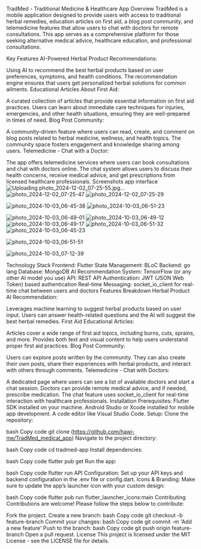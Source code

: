 TradMed - Traditional Medicine & Healthcare App
Overview
TradMed is a mobile application designed to provide users with access to traditional herbal remedies, education articles on first aid, a blog post community, and telemedicine features that allow users to chat with doctors for remote consultations. This app serves as a comprehensive platform for those seeking alternative medical advice, healthcare education, and professional consultations.

Key Features
AI-Powered Herbal Product Recommendations:

Using AI to recommend the best herbal products based on user preferences, symptoms, and health conditions. The recommendation engine ensures that users get personalized herbal solutions for common ailments.
Educational Articles About First Aid:

A curated collection of articles that provide essential information on first aid practices. Users can learn about immediate care techniques for injuries, emergencies, and other health situations, ensuring they are well-prepared in times of need.
Blog Post Community:

A community-driven feature where users can read, create, and comment on blog posts related to herbal medicine, wellness, and health topics. The community space fosters engagement and knowledge sharing among users.
Telemedicine - Chat with a Doctor:

The app offers telemedicine services where users can book consultations and chat with doctors online. The chat system allows users to discuss their health concerns, receive medical advice, and get prescriptions from licensed healthcare professionals.
Screenshots
app interface 
![Uploading photo_2024-12-02_07-25-55.jpg…]()
![photo_2024-12-02_07-25-47](https://github.com/user-attachments/assets/7422316a-f73c-42e7-965d-b1a6671551c0)
![photo_2024-12-02_07-25-29](https://github.com/user-attachments/assets/5890282a-497f-4e4c-a290-dd7ee17bc1d2)


![photo_2024-10-03_06-45-38](https://github.com/user-attachments/assets/dfcd13f5-8676-42fa-b6e1-be4affbb952d)
![photo_2024-10-03_06-51-23](https://github.com/user-attachments/assets/b78f16ca-45d2-466e-98e3-c724e80161ee)

![photo_2024-10-03_06-49-01](https://github.com/user-attachments/assets/dd309673-8aa0-4a9d-b4ed-8a6f75a035ee)
![photo_2024-10-03_06-49-12](https://github.com/user-attachments/assets/8e26c365-5e99-44a7-b41c-cb19fd7ba16e)
![photo_2024-10-03_06-49-17](https://github.com/user-attachments/assets/b7cb9cc2-3be7-4c0c-9f06-71dbfab6d369)
![photo_2024-10-03_06-51-32](https://github.com/user-attachments/assets/c3d83853-cd26-4b62-a05a-0fa30e6d0c62)
![photo_2024-10-03_06-45-23](https://github.com/user-attachments/assets/0f951664-f877-4d7a-9fa5-b4d17faeec80)

![photo_2024-10-03_06-51-51](https://github.com/user-attachments/assets/78bec3b5-628b-48db-a1a5-08a254a62bf5)

![photo_2024-10-03_07-12-39](https://github.com/user-attachments/assets/8d92b33a-e031-4e5d-acfe-f966d9d2023a)


Technology Stack
Frontend: Flutter
State Management: BLoC
Backend: go lang
Database: MongoDB
AI Recommendation System: TensorFlow (or any other AI model you use)
API: REST API
Authentication: JWT (JSON Web Token) based authentication
Real-time Messaging: socket_io_client for real-time chat between users and doctors
Features Breakdown
Herbal Product AI Recommendation:

Leverages machine learning to suggest herbal products based on user input.
Users can answer health-related questions and the AI will suggest the best herbal remedies.
First Aid Educational Articles:

Articles cover a wide range of first aid topics, including burns, cuts, sprains, and more.
Provides both text and visual content to help users understand proper first aid practices.
Blog Post Community:

Users can explore posts written by the community.
They can also create their own posts, share their experiences with herbal products, and interact with others through comments.
Telemedicine - Chat with Doctors:

A dedicated page where users can see a list of available doctors and start a chat session.
Doctors can provide remote medical advice, and if needed, prescribe medication.
The chat feature uses socket_io_client for real-time interaction with healthcare professionals.
Installation
Prerequisites:
Flutter SDK installed on your machine.
Android Studio or Xcode installed for mobile app development.
A code editor like Visual Studio Code.
Setup:
Clone the repository:

bash
Copy code
git clone (https://github.com/hawi-me/TradMed_medical_app)
Navigate to the project directory:

bash
Copy code
cd tradmed-app
Install dependencies:

bash
Copy code
flutter pub get
Run the app:

bash
Copy code
flutter run
API Configuration:
Set up your API keys and backend configuration in the .env file or config.dart.
Icons & Branding:
Make sure to update the app’s launcher icon with your custom design:

bash
Copy code
flutter pub run flutter_launcher_icons:main
Contributing
Contributions are welcome! Please follow the steps below to contribute:

Fork the project.
Create a new branch:
bash
Copy code
git checkout -b feature-branch
Commit your changes:
bash
Copy code
git commit -m 'Add a new feature'
Push to the branch:
bash
Copy code
git push origin feature-branch
Open a pull request.
License
This project is licensed under the MIT License - see the LICENSE file for details.
